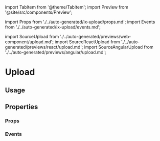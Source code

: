 <!--
SPDX-FileCopyrightText: 2022 Siemens AG

SPDX-License-Identifier: MIT
-->

import TabItem from '@theme/TabItem';
import Preview from '@site/src/components/Preview';

import Props from './../auto-generated/ix-upload/props.md';
import Events from './../auto-generated/ix-upload/events.md';

import SourceUpload from './../auto-generated/previews/web-component/upload.md';
import SourceReactUpload from './../auto-generated/previews/react/upload.md';
import SourceAngularUpload from './../auto-generated/previews/angular/upload.md';

# Upload

## Usage

<Preview name="upload" height="5rem">
  <TabItem value="javascript">
    <SourceUpload />
  </TabItem>
  <TabItem value="react">
    <SourceReactUpload />
  </TabItem>
  <TabItem value="angular">
    <SourceAngularUpload />
  </TabItem>
</Preview>

## Properties

### Props

<Props />

### Events

<Events />
